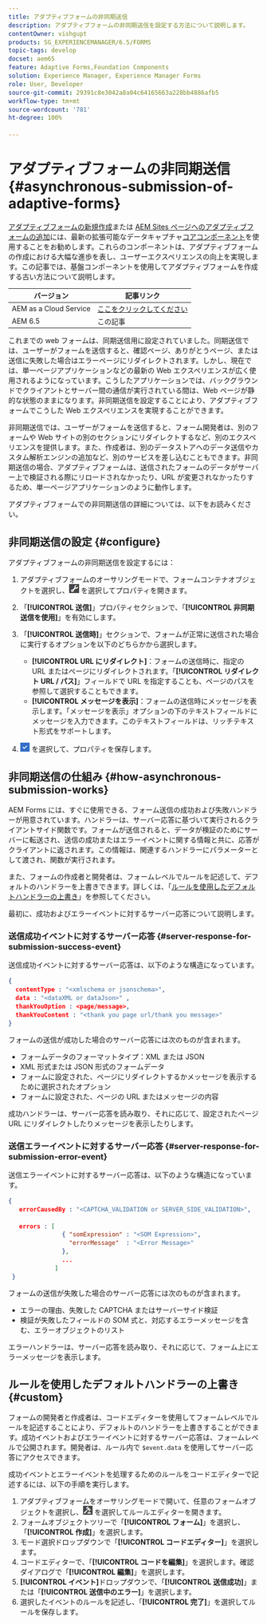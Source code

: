 ```yaml
---
title: アダプティブフォームの非同期送信
description: アダプティブフォームの非同期送信を設定する方法について説明します。
contentOwner: vishgupt
products: SG_EXPERIENCEMANAGER/6.5/FORMS
topic-tags: develop
docset: aem65
feature: Adaptive Forms,Foundation Components
solution: Experience Manager, Experience Manager Forms
role: User, Developer
source-git-commit: 29391c8e3042a8a04c64165663a228bb4886afb5
workflow-type: tm+mt
source-wordcount: '781'
ht-degree: 100%

---
```


# アダプティブフォームの非同期送信{#asynchronous-submission-of-adaptive-forms}

<span class="preview">[アダプティブフォームの新規作成](/help/forms/using/create-an-adaptive-form-core-components.md)または [AEM Sites ページへのアダプティブフォームの追加](/help/forms/using/create-or-add-an-adaptive-form-to-aem-sites-page.md)には、最新の拡張可能なデータキャプチャ[コアコンポーネント](https://experienceleague.adobe.com/docs/experience-manager-core-components/using/adaptive-forms/introduction.html?lang=ja)を使用することをお勧めします。これらのコンポーネントは、アダプティブフォームの作成における大幅な進歩を表し、ユーザーエクスペリエンスの向上を実現します。この記事では、基盤コンポーネントを使用してアダプティブフォームを作成する古い方法について説明します。</span>

| バージョン | 記事リンク |
| -------- | ---------------------------- |
| AEM as a Cloud Service | [ここをクリックしてください](https://experienceleague.adobe.com/docs/experience-manager-cloud-service/content/forms/adaptive-forms-authoring/authoring-adaptive-forms-foundation-components/configure-submit-actions-and-metadata-submission/asynchronous-submissions-adaptive-forms.html?lang=ja) |
| AEM 6.5 | この記事 |

これまでの web フォームは、同期送信用に設定されていました。同期送信では、ユーザーがフォームを送信すると、確認ページ、ありがとうページ、または送信に失敗した場合はエラーページにリダイレクトされます。しかし、現在では、単一ページアプリケーションなどの最新の Web エクスペリエンスが広く使用されるようになっています。こうしたアプリケーションでは、バックグラウンドでクライアントとサーバー間の通信が実行されている間は、Web ページが静的な状態のままになります。非同期送信を設定することにより、アダプティブフォームでこうした Web エクスペリエンスを実現することができます。

非同期送信では、ユーザーがフォームを送信すると、フォーム開発者は、別のフォームや Web サイトの別のセクションにリダイレクトするなど、別のエクスペリエンスを提供します。また、作成者は、別のデータストアへのデータ送信やカスタム解析エンジンの追加など、別のサービスを差し込むこともできます。非同期送信の場合、アダプティブフォームは、送信されたフォームのデータがサーバー上で検証される際にリロードされなかったり、URL が変更されなかったりするため、単一ページアプリケーションのように動作します。

アダプティブフォームでの非同期送信の詳細については、以下をお読みください。

## 非同期送信の設定 {#configure}

アダプティブフォームの非同期送信を設定するには：

1. アダプティブフォームのオーサリングモードで、フォームコンテナオブジェクトを選択し、![cmppr1](assets/cmppr1.png) を選択してプロパティを開きます。
1. 「**[!UICONTROL 送信]**」プロパティセクションで、「**[!UICONTROL 非同期送信を使用]**」を有効にします。
1. 「**[!UICONTROL 送信時]**」セクションで、フォームが正常に送信された場合に実行するオプションを以下のどちらかから選択します。

   * **[!UICONTROL URL にリダイレクト]**：フォームの送信時に、指定の URL またはページにリダイレクトされます。「**[!UICONTROL リダイレクト URL / パス]**」フィールドで URL を指定することも、ページのパスを参照して選択することもできます。
   * **[!UICONTROL メッセージを表示]**：フォームの送信時にメッセージを表示します。「メッセージを表示」オプションの下のテキストフィールドにメッセージを入力できます。このテキストフィールドは、リッチテキスト形式をサポートします。

1. ![check-button1](assets/check-button1.png) を選択して、プロパティを保存します。

## 非同期送信の仕組み {#how-asynchronous-submission-works}

AEM Forms には、すぐに使用できる、フォーム送信の成功および失敗ハンドラーが用意されています。ハンドラーは、サーバー応答に基づいて実行されるクライアントサイド関数です。フォームが送信されると、データが検証のためにサーバーに転送され、送信の成功またはエラーイベントに関する情報と共に、応答がクライアントに返されます。この情報は、関連するハンドラーにパラメーターとして渡され、関数が実行されます。

また、フォームの作成者と開発者は、フォームレベルでルールを記述して、デフォルトのハンドラーを上書きできます。詳しくは、「[ルールを使用したデフォルトハンドラーの上書き](#custom)」を参照してください。

最初に、成功およびエラーイベントに対するサーバー応答について説明します。

### 送信成功イベントに対するサーバー応答 {#server-response-for-submission-success-event}

送信成功イベントに対するサーバー応答は、以下のような構造になっています。

```json
{
  contentType : "<xmlschema or jsonschema>",
  data : "<dataXML or dataJson>" ,
  thankYouOption : <page/message>,
  thankYouContent : "<thank you page url/thank you message>"
}
```

フォームの送信が成功した場合のサーバー応答には次のものが含まれます。

* フォームデータのフォーマットタイプ：XML または JSON
* XML 形式または JSON 形式のフォームデータ
* フォームに設定された、ページにリダイレクトするかメッセージを表示するために選択されたオプション
* フォームに設定された、ページの URL またはメッセージの内容

成功ハンドラーは、サーバー応答を読み取り、それに応じて、設定されたページ URL にリダイレクトしたりメッセージを表示したりします。

### 送信エラーイベントに対するサーバー応答 {#server-response-for-submission-error-event}

送信エラーイベントに対するサーバー応答は、以下のような構造になっています。

```json
{
   errorCausedBy : "<CAPTCHA_VALIDATION or SERVER_SIDE_VALIDATION>",

   errors : [
               { "somExpression" : "<SOM Expression>",
                 "errorMessage"  : "<Error Message>"
               },
               ...
             ]
 }
```

フォームの送信が失敗した場合のサーバー応答には次のものが含まれます。

* エラーの理由、失敗した CAPTCHA またはサーバーサイド検証
* 検証が失敗したフィールドの SOM 式と、対応するエラーメッセージを含む、エラーオブジェクトのリスト

エラーハンドラーは、サーバー応答を読み取り、それに応じて、フォーム上にエラーメッセージを表示します。

## ルールを使用したデフォルトハンドラーの上書き {#custom}

フォームの開発者と作成者は、コードエディターを使用してフォームレベルでルールを記述することにより、デフォルトのハンドラーを上書きすることができます。成功イベントおよびエラーイベントに対するサーバー応答は、フォームレベルで公開されます。開発者は、ルール内で `$event.data` を使用してサーバー応答にアクセスできます。

成功イベントとエラーイベントを処理するためのルールをコードエディターで記述するには、以下の手順を実行します。

1. アダプティブフォームをオーサリングモードで開いて、任意のフォームオブジェクトを選択し、![edit-rules1](assets/edit-rules1.png) を選択してルールエディターを開きます。
1. フォームオブジェクトツリーで「**[!UICONTROL フォーム]**」を選択し、「**[!UICONTROL 作成]**」を選択します。
1. モード選択ドロップダウンで「**[!UICONTROL コードエディター]**」を選択します。
1. コードエディターで、「**[!UICONTROL コードを編集]**」を選択します。確認ダイアログで「**[!UICONTROL 編集]**」を選択します。
1. **[!UICONTROL イベント]**&#x200B;ドロップダウンで、「**[!UICONTROL 送信成功]**」または「**[!UICONTROL 送信中のエラー]**」を選択します。
1. 選択したイベントのルールを記述し、「**[!UICONTROL 完了]**」を選択してルールを保存します。
